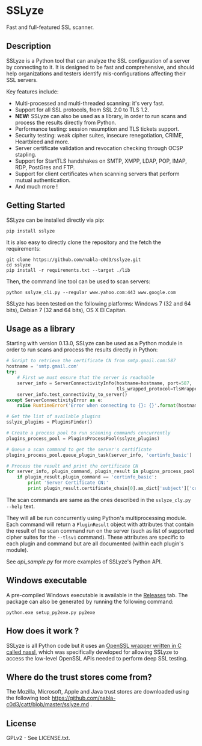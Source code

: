 SSLyze
======

Fast and full-featured SSL scanner.


Description
-----------

SSLyze is a Python tool that can analyze the SSL configuration of a server by connecting to it. It is designed to be 
fast and comprehensive, and should help organizations and testers identify mis-configurations affecting their SSL
servers.

Key features include:
* Multi-processed and multi-threaded scanning: it's very fast.
* Support for all SSL protocols, from SSL 2.0 to TLS 1.2.
* **NEW:** SSLyze can also be used as a library, in order to run scans and process the results directly from Python.
* Performance testing: session resumption and TLS tickets support.
* Security testing: weak cipher suites, insecure renegotiation, CRIME, Heartbleed and more.
* Server certificate validation and revocation checking through OCSP stapling.
* Support for StartTLS handshakes on SMTP, XMPP, LDAP, POP, IMAP, RDP, PostGres and FTP.
* Support for client certificates when scanning servers that perform mutual authentication.
* And much more !


Getting Started
---------------

SSLyze can be installed directly via pip:
    
    pip install sslyze

It is also easy to directly clone the repository and the fetch the requirements:

    git clone https://github.com/nabla-c0d3/sslyze.git
    cd sslyze
    pip install -r requirements.txt --target ./lib
    
Then, the command line tool can be used to scan servers:

    python sslyze_cli.py --regular www.yahoo.com:443 www.google.com
    
SSLyze has been tested on the following platforms: Windows 7 (32 and 64 bits), Debian 7 (32 and 64 bits), OS X El 
Capitan.


Usage as a library
------------------

Starting with version 0.13.0, SSLyze can be used as a Python module in order to run scans and process the results 
directly in Python:

```python
# Script to retrieve the certificate CN from smtp.gmail.com:587
hostname = 'smtp.gmail.com'
try:
    # First we must ensure that the server is reachable
    server_info = ServerConnectivityInfo(hostname=hostname, port=587,
                                         tls_wrapped_protocol=TlsWrappedProtocolEnum.STARTTLS_SMTP)
    server_info.test_connectivity_to_server()
except ServerConnectivityError as e:
    raise RuntimeError('Error when connecting to {}: {}'.format(hostname, e.error_msg))

# Get the list of available plugins
sslyze_plugins = PluginsFinder()

# Create a process pool to run scanning commands concurrently
plugins_process_pool = PluginsProcessPool(sslyze_plugins)

# Queue a scan command to get the server's certificate
plugins_process_pool.queue_plugin_task(server_info, 'certinfo_basic')

# Process the result and print the certificate CN
for server_info, plugin_command, plugin_result in plugins_process_pool.get_results():
    if plugin_result.plugin_command == 'certinfo_basic':
        print 'Server Certificate CN:'
        print plugin_result.certificate_chain[0].as_dict['subject']['commonName']
```

The scan commands are same as the ones described in the `sslyze_cly.py --help` text. 

They will all be run concurrently using Python's multiprocessing module. Each command will return a `PluginResult` 
object with attributes that contain the result of the scan command run on the server (such as list of supported cipher 
suites for the `--tlsv1` command). These attributes are specific to each plugin and command but are all documented 
(within each plugin's module).

See _api\_sample.py_ for more examples of SSLyze's Python API.


Windows executable
------------------

A pre-compiled Windows executable is available in the [Releases](https://github.com/nabla-c0d3/sslyze/releases) tab. 
The package can also be generated by running the following command:

    python.exe setup_py2exe.py py2exe
    

How does it work ?
------------------

SSLyze is all Python code but it uses an 
[OpenSSL wrapper written in C called nassl](https://github.com/nabla-c0d3/nassl), which was specifically developed for
allowing SSLyze to access the low-level OpenSSL APIs needed to perform deep SSL testing.


Where do the trust stores come from?
------------------------------------

The Mozilla, Microsoft, Apple and Java trust stores are downloaded using the following tool: 
https://github.com/nabla-c0d3/catt/blob/master/sslyze.md .


License
-------

GPLv2 - See LICENSE.txt.
